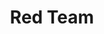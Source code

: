 ---
title: "Red Team"
type: wordlist
layout: wordlist
outputs:
    - html
    - json

tier: 0
term: "red team"
related_terms:
    - None
definition: "N/A"
use_context: "Used in the military and security, a red team plays an attacker in a simulated attack while a blue team plays the defender."
recommendation: "No change recommended. This use of 'red' does not refer to Indigenous people and does not reinforce a negative stereotype."
recommended_replacements:
    - None
unsuitable_replacements:
    - None
rationale: |
    N/A
status: | 
    N/A
supporting_content: | 
    **Recommendation from the IBM Inclusive IT Language Initiative Words Matter working group**

---